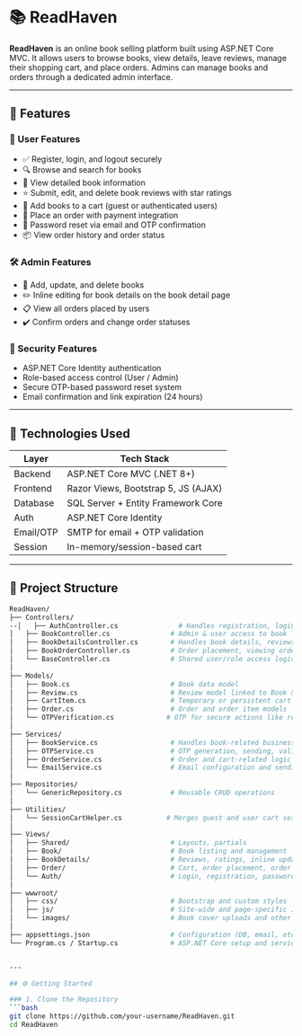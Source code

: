 # 📚 ReadHaven

**ReadHaven** is an online book selling platform built using ASP.NET Core MVC. It allows users to browse books, view details, leave reviews, manage their shopping cart, and place orders. Admins can manage books and orders through a dedicated admin interface.

---

## 🌟 Features

### 👤 User Features
- ✅ Register, login, and logout securely
- 🔍 Browse and search for books
- 📄 View detailed book information
- ⭐ Submit, edit, and delete book reviews with star ratings
- 🛒 Add books to a cart (guest or authenticated users)
- 🧾 Place an order with payment integration
- 📩 Password reset via email and OTP confirmation
- 📦 View order history and order status

### 🛠️ Admin Features
- 📘 Add, update, and delete books
- ✏️ Inline editing for book details on the book detail page
- 📋 View all orders placed by users
- ✔️ Confirm orders and change order statuses

### 🔐 Security Features
- ASP.NET Core Identity authentication
- Role-based access control (User / Admin)
- Secure OTP-based password reset system
- Email confirmation and link expiration (24 hours)

---

## 🧱 Technologies Used

| Layer       | Tech Stack                        |
|-------------|-----------------------------------|
| Backend     | ASP.NET Core MVC (.NET 8+)        |
| Frontend    | Razor Views, Bootstrap 5, JS (AJAX)|
| Database    | SQL Server + Entity Framework Core|
| Auth        | ASP.NET Core Identity              |
| Email/OTP   | SMTP for email + OTP validation   |
| Session     | In-memory/session-based cart      |

---

## 🧩 Project Structure

```bash
ReadHaven/
├── Controllers/
--│   ├── AuthController.cs               # Handles registration, login, password reset
│   ├── BookController.cs               # Admin & user access to book listing, creation, update
│   ├── BookDetailsController.cs        # Handles book details, reviews (CRUD), and ratings
│   ├── BookOrderController.cs          # Order placement, viewing orders, status changes
│   └── BaseController.cs               # Shared user/role access logic
│
├── Models/
│   ├── Book.cs                         # Book data model
│   ├── Review.cs                       # Review model linked to Book & User
│   ├── CartItem.cs                     # Temporary or persistent cart storage
│   ├── Order.cs                        # Order and order item models
│   └── OTPVerification.cs             # OTP for secure actions like reset
│
├── Services/
│   ├── BookService.cs                  # Handles book-related business logic & image uploads
│   ├── OTPService.cs                   # OTP generation, sending, validation
│   ├── OrderService.cs                 # Order and cart-related logic
│   └── EmailService.cs                 # Email configuration and sending
│
├── Repositories/
│   └── GenericRepository.cs            # Reusable CRUD operations
│
├── Utilities/
│   └── SessionCartHelper.cs           # Merges guest and user cart sessions
│
├── Views/
│   ├── Shared/                         # Layouts, partials
│   ├── Book/                           # Book listing and management
│   ├── BookDetails/                    # Reviews, ratings, inline updates
│   ├── Order/                          # Cart, order placement, order history
│   └── Auth/                           # Login, registration, password reset
│
├── wwwroot/
│   ├── css/                            # Bootstrap and custom styles
│   ├── js/                             # Site-wide and page-specific JS (e.g., Details.js)
│   └── images/                         # Book cover uploads and other static assets
│
├── appsettings.json                    # Configuration (DB, email, etc.)
└── Program.cs / Startup.cs             # ASP.NET Core setup and service registrations


---

## ⚙️ Getting Started

### 1. Clone the Repository
```bash
git clone https://github.com/your-username/ReadHaven.git
cd ReadHaven
